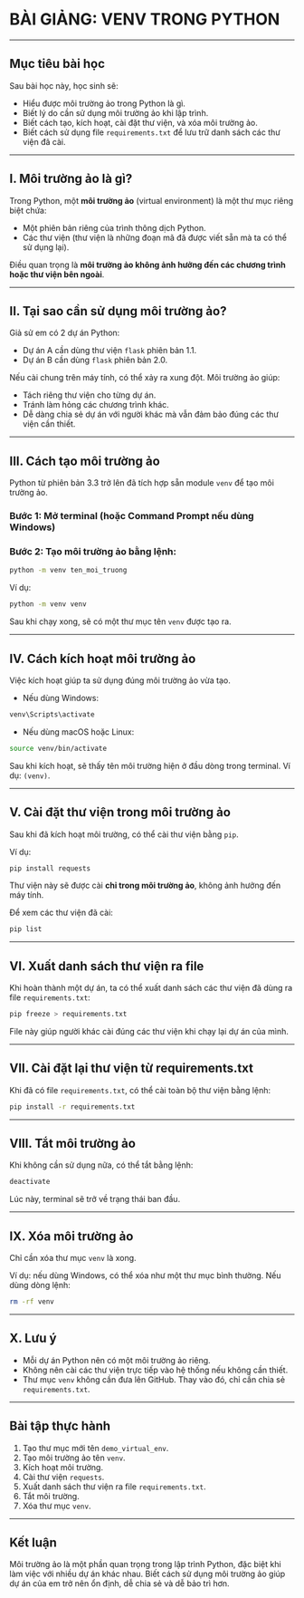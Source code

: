# BÀI GIẢNG: VENV TRONG PYTHON

---

## Mục tiêu bài học

Sau bài học này, học sinh sẽ:

* Hiểu được môi trường ảo trong Python là gì.
* Biết lý do cần sử dụng môi trường ảo khi lập trình.
* Biết cách tạo, kích hoạt, cài đặt thư viện, và xóa môi trường ảo.
* Biết cách sử dụng file `requirements.txt` để lưu trữ danh sách các thư viện đã cài.

---

## I. Môi trường ảo là gì?

Trong Python, một **môi trường ảo** (virtual environment) là một thư mục riêng biệt chứa:

* Một phiên bản riêng của trình thông dịch Python.
* Các thư viện (thư viện là những đoạn mã đã được viết sẵn mà ta có thể sử dụng lại).

Điều quan trọng là **môi trường ảo không ảnh hưởng đến các chương trình hoặc thư viện bên ngoài**.

---

## II. Tại sao cần sử dụng môi trường ảo?

Giả sử em có 2 dự án Python:

* Dự án A cần dùng thư viện `flask` phiên bản 1.1.
* Dự án B cần dùng `flask` phiên bản 2.0.

Nếu cài chung trên máy tính, có thể xảy ra xung đột. Môi trường ảo giúp:

* Tách riêng thư viện cho từng dự án.
* Tránh làm hỏng các chương trình khác.
* Dễ dàng chia sẻ dự án với người khác mà vẫn đảm bảo đúng các thư viện cần thiết.

---

## III. Cách tạo môi trường ảo

Python từ phiên bản 3.3 trở lên đã tích hợp sẵn module `venv` để tạo môi trường ảo.

### Bước 1: Mở terminal (hoặc Command Prompt nếu dùng Windows)

### Bước 2: Tạo môi trường ảo bằng lệnh:

```bash
python -m venv ten_moi_truong
```

Ví dụ:

```bash
python -m venv venv
```

Sau khi chạy xong, sẽ có một thư mục tên `venv` được tạo ra.

---

## IV. Cách kích hoạt môi trường ảo

Việc kích hoạt giúp ta sử dụng đúng môi trường ảo vừa tạo.

* Nếu dùng Windows:

```bash
venv\Scripts\activate
```

* Nếu dùng macOS hoặc Linux:

```bash
source venv/bin/activate
```

Sau khi kích hoạt, sẽ thấy tên môi trường hiện ở đầu dòng trong terminal. Ví dụ: `(venv)`.

---

## V. Cài đặt thư viện trong môi trường ảo

Sau khi đã kích hoạt môi trường, có thể cài thư viện bằng `pip`.

Ví dụ:

```bash
pip install requests
```

Thư viện này sẽ được cài **chỉ trong môi trường ảo**, không ảnh hưởng đến máy tính.

Để xem các thư viện đã cài:

```bash
pip list
```

---

## VI. Xuất danh sách thư viện ra file

Khi hoàn thành một dự án, ta có thể xuất danh sách các thư viện đã dùng ra file `requirements.txt`:

```bash
pip freeze > requirements.txt
```

File này giúp người khác cài đúng các thư viện khi chạy lại dự án của mình.

---

## VII. Cài đặt lại thư viện từ requirements.txt

Khi đã có file `requirements.txt`, có thể cài toàn bộ thư viện bằng lệnh:

```bash
pip install -r requirements.txt
```

---

## VIII. Tắt môi trường ảo

Khi không cần sử dụng nữa, có thể tắt bằng lệnh:

```bash
deactivate
```

Lúc này, terminal sẽ trở về trạng thái ban đầu.

---

## IX. Xóa môi trường ảo

Chỉ cần xóa thư mục `venv` là xong.

Ví dụ: nếu dùng Windows, có thể xóa như một thư mục bình thường. Nếu dùng dòng lệnh:

```bash
rm -rf venv
```

---

## X. Lưu ý

* Mỗi dự án Python nên có một môi trường ảo riêng.
* Không nên cài các thư viện trực tiếp vào hệ thống nếu không cần thiết.
* Thư mục `venv` không cần đưa lên GitHub. Thay vào đó, chỉ cần chia sẻ `requirements.txt`.

---

## Bài tập thực hành

1. Tạo thư mục mới tên `demo_virtual_env`.
2. Tạo môi trường ảo tên `venv`.
3. Kích hoạt môi trường.
4. Cài thư viện `requests`.
5. Xuất danh sách thư viện ra file `requirements.txt`.
6. Tắt môi trường.
7. Xóa thư mục `venv`.

---

## Kết luận

Môi trường ảo là một phần quan trọng trong lập trình Python, đặc biệt khi làm việc với nhiều dự án khác nhau. Biết cách sử dụng môi trường ảo giúp dự án của em trở nên ổn định, dễ chia sẻ và dễ bảo trì hơn.
